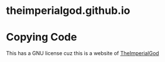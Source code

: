 # theimperialgod.github.io
# Copying Code
This has a GNU license cuz this is a website of [TheImperialGod](https://github.com/NightZan999/TheImperialGod)
